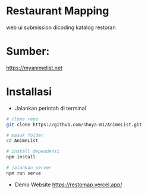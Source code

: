 # Restaurant Mapping

web ui submission dicoding katalog restoran 

# Sumber:

https://myanimelist.net

# Installasi

- Jalankan perintah di terminal

```sh
# clone repo
git clone https://github.com/shoya-m1/AnimeList.git

# masuk folder
cd AnimeList

# install dependensi
npm install

# jalankan server
npm run serve
```

- Demo Website https://restomap.vercel.app/
